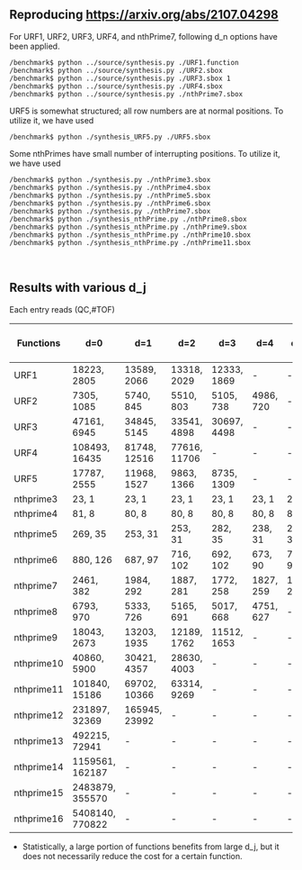 ## Reproducing https://arxiv.org/abs/2107.04298

For URF1, URF2, URF3, URF4, and nthPrime7, following d_n options have been applied.

```
/benchmark$ python ../source/synthesis.py ./URF1.function
/benchmark$ python ../source/synthesis.py ./URF2.sbox
/benchmark$ python ../source/synthesis.py ./URF3.sbox 1
/benchmark$ python ../source/synthesis.py ./URF4.sbox
/benchmark$ python ../source/synthesis.py ./nthPrime7.sbox
```

URF5 is somewhat structured; all row numbers are at normal positions. To utilize it, we have used
```
/benchmark$ python ./synthesis_URF5.py ./URF5.sbox
```

Some nthPrimes have small number of interrupting positions. To utilize it, we have used
```
/benchmark$ python ./synthesis.py ./nthPrime3.sbox
/benchmark$ python ./synthesis.py ./nthPrime4.sbox
/benchmark$ python ./synthesis.py ./nthPrime5.sbox
/benchmark$ python ./synthesis.py ./nthPrime6.sbox
/benchmark$ python ./synthesis.py ./nthPrime7.sbox
/benchmark$ python ./synthesis_nthPrime.py ./nthPrime8.sbox
/benchmark$ python ./synthesis_nthPrime.py ./nthPrime9.sbox
/benchmark$ python ./synthesis_nthPrime.py ./nthPrime10.sbox
/benchmark$ python ./synthesis_nthPrime.py ./nthPrime11.sbox
```
</br>

## Results with various d_j  
Each entry reads (QC,#TOF)  

|  Functions |      d=0      |      d=1      |      d=2      |      d=3      |      d=4      |      d=5      |..., d_i = ,... |
|    ----    |      ----     |     ----      |     ----      |     ----      |     ----      |     ----      |      ----                    |
|    URF1    | 18223, 2805   | 13589, 2066   | 13318, 2029   | 12333, 1869   |       -       |       -       |        -                     |
|    URF2    | 7305, 1085    | 5740, 845     | 5510, 803     | 5105, 738     | 4986, 720     |       -       |        -                     |
|    URF3    | 47161, 6945   | 34845, 5145   | 33541, 4898   | 30697, 4498   |       -       |       -       |        -                     |
|    URF4    | 108493, 16435 | 81748, 12516  | 77616, 11706  |       -       |       -       |       -       |        -                     |
|    URF5    | 17787, 2555   | 11968, 1527   | 9863, 1366    | 8735, 1309    |       -       |       -       |        -                     |
| nthprime3  | 23, 1         | 23, 1         | 23, 1         | 23, 1         | 23, 1         | 23, 1         |        -                     |
| nthprime4  | 81, 8         | 80, 8         | 80, 8         | 80, 8         | 80, 8         | 80, 8         |        -                     |
| nthprime5  | 269, 35       | 253, 31       | 253, 31       | 282, 35       | 238, 31       | 238, 31       |        -                     |
| nthprime6  | 880, 126      | 687, 97       | 716, 102      | 692, 102      | 673, 90       | 712, 97       |        -                     |
| nthprime7  | 2461, 382     | 1984, 292     | 1887, 281     | 1772, 258     | 1827, 259     | 1759, 252     |        -                     |
| nthprime8  | 6793, 970     | 5333, 726     | 5165, 691     | 5017, 668     | 4751, 627     |       -       |        -                     |
| nthprime9  | 18043, 2673   | 13203, 1935   | 12189, 1762   | 11512, 1653   |       -       |       -       |        -                     |
| nthprime10 | 40860, 5900   | 30421, 4357   | 28630, 4003   |       -       |       -       |       -       |        -                     |
| nthprime11 | 101840, 15186 | 69702, 10366  | 63314, 9269   |       -       |       -       |       -       |        -                     |
| nthprime12 | 231897, 32369 | 165945, 23992 |       -       |       -       |       -       |       -       |        -                     |
| nthprime13 | 492215, 72941 |       -       |       -       |       -       |       -       |       -       |      TBA                     |
| nthprime14 |1159561, 162187|       -       |       -       |       -       |       -       |       -       |      TBA                     |
| nthprime15 |2483879, 355570|       -       |       -       |       -       |       -       |       -       |      TBA                     |
| nthprime16 |5408140, 770822|       -       |       -       |       -       |       -       |       -       |      TBA                     |

* Statistically, a large portion of functions benefits from large d_j, but it does not necessarily reduce the cost for a certain function.
